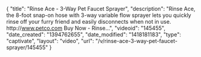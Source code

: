 {
    "title": "Rinse Ace - 3-Way Pet Faucet Sprayer",
    "description": "Rinse Ace, the 8-foot snap-on hose with 3-way variable flow sprayer lets you quickly rinse off your furry friend and easily disconnects when not in use. http:\/\/www.petco.com Buy Now - Rinse...",
    "videoid": "145455",
    "date_created": "1394762655",
    "date_modified": "1418181183",
    "type": "captivate",
    "layout": "video",
    "url": "\/v\/rinse-ace-3-way-pet-faucet-sprayer\/145455"
}